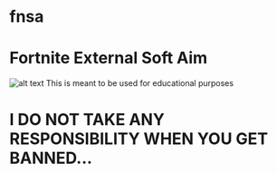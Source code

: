 # fnsa
# Fortnite External Soft Aim
![alt text](https://i.ytimg.com/vi/r1hxneFNZKU/maxresdefault.jpg)
This is meant to be used for educational purposes
# I DO NOT TAKE ANY RESPONSIBILITY WHEN YOU GET BANNED...
